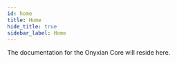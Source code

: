 ```yaml
---
id: home
title: Home
hide_title: true
sidebar_label: Home
---
```


<!-- No hace falta poner el titulo aca, porque automaticamente se incluye. -->

The documentation for the Onyxian Core will reside here.
